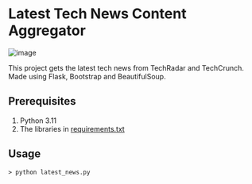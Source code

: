 # Latest Tech News Content Aggregator

![image](https://user-images.githubusercontent.com/80591698/217737440-1bf4aa19-9452-42e5-b8cc-4d6f223694ce.png)


This project gets the latest tech news from TechRadar and TechCrunch. Made using Flask, Bootstrap and BeautifulSoup.

## Prerequisites
1. Python 3.11
2. The libraries in [requirements.txt](requirements.txt)

## Usage
```
> python latest_news.py
```
